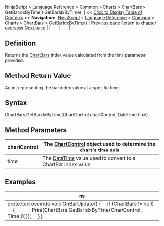 ﻿
NinjaScript > Language Reference > Common > Charts > ChartBars > GetBarIdxByTime()
GetBarIdxByTime()
| << [Click to Display Table of Contents](chartbars_getbaridxbytime.md) >> **Navigation:**     [NinjaScript](ninjascript.md) > [Language Reference](language_reference_wip.md) > [Common](common.md) > [Charts](chart.md) > [ChartBars](chartbars.md) > GetBarIdxByTime() | [Previous page](chartbars_fromindex.md) [Return to chapter overview](chartbars.md) [Next page](chartbars_getbaridxbyx.md) |
| --- | --- |
## Definition
Returns the [ChartBars](chartbars.md) index value calculated from the time parameter provided.
 
## Method Return Value
An int representing the bar index value at a specific time
## 
## Syntax
ChartBars.GetBarIdxByTime(ChartControl chartControl, DateTime time)
## 
## Method Parameters
| chartControl | The [ChartControl](chartcontrol.md) object used to determine the chart's time axis |
| --- | --- |
| time | The [DateTime](https://msdn.microsoft.com/en-us/library/system.datetime(v=vs.110).aspx) value used to convert to a ChartBar index value |
## 
## 
## Examples
| ns |
| --- |
| protected override void OnBarUpdate() {       if (ChartBars != null)       {               Print(ChartBars.GetBarIdxByTime(ChartControl, Time[0]));      } } |

